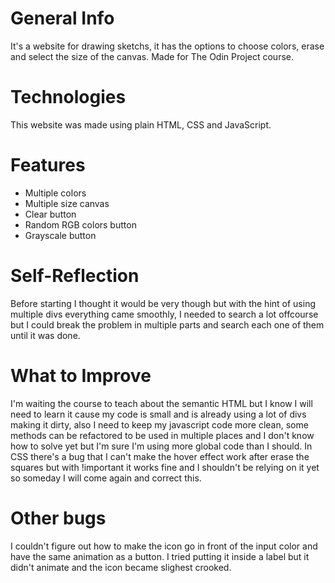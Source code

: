 
# General Info
It's a website for drawing sketchs, it has the options to choose colors, erase and select the size of the canvas. Made for The Odin Project course.

# Technologies
This website was made using plain HTML, CSS and JavaScript.

# Features
* Multiple colors
* Multiple size canvas
* Clear button
* Random RGB colors button
* Grayscale button

# Self-Reflection
Before starting I thought it would be very though but with the hint of using multiple divs everything came smoothly, I needed to search a lot offcourse but I could break the problem in multiple parts and search each one of them until it was done.

# What to Improve
I'm waiting the course to teach about the semantic HTML but I know I will need to learn it cause my code is small and is already using a lot of divs making it dirty, also I need to keep my javascript code more clean, some methods can be refactored to be used in multiple places and I don't know how to solve yet but I'm sure I'm using more global code than I should. In CSS there's a bug that I can't make the hover effect work after erase the squares but with !important it works fine and I shouldn't be relying on it yet so someday I will come again and correct this.

# Other bugs
I couldn't figure out how to make the icon go in front of the input color and have the same animation as a button. I tried putting it inside a label but it didn't animate and the icon became slighest crooked.
